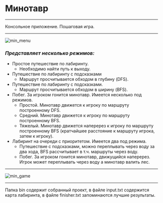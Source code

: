 # **Минотавр**
*************
Консольное приложение. Пошаговая игра.
*********
![min_menu](http://s008.radikal.ru/i304/1709/a4/b0144f54fb83.jpg)

### ***Представляет несколько режимов:***

+ Простое путешествие по лабиринту.
	+ Необходимо найти путь к выходу.
+ Путешествие по лабиринту с подсказками
	+ Маршрут просчитывается обходом в глубину (DFS).
+ Путешествие по лабиринту с подсказками.
	+ Маршрут просчитывается обходом в ширину (BFS).
+ Побег. За игроком гонится минотавр. Имеется несколько под режимов.
	+ Простой. Минотавр движется к игроку по маршруту построенному DFS.
	+ Средний. Минотавр движется к игроку по маршруту построенному BFS.
	+ Тяжелый. Минотавр движется наперерез к игроку по маршруту построенному BFS (кратчайшее расстояние к маршруту игрока, затем к игроку).
+ Лабиринт на очереди с приоритетом. Имеется два под режима. 
	+ Путешествие с подсказками, можно переплывать через воду за два хода, BFS рассчитывает в т.ч. маршруты через воду.
	+ Побег. За игроком гонится минотавр, движущийся наперерез. Игрок может переплывать через воду а минотавр валить лес. 
**********

![min_game](http://s016.radikal.ru/i334/1709/24/2a2d75e076c3.jpg)
*********

Папка bin содержит собранный проект, в файле input.txt содержится карта лабиринта, в файле finisher.txt запоминаются лучшие результаты.
